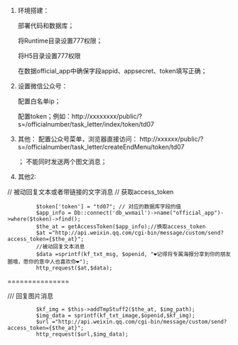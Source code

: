 ﻿1. 环境搭建：
   
   部署代码和数据库；
   
   将Runtime目录设置777权限；
   
   将H5目录设置777权限
   
   在数据official_app中确保字段appid、appsecret、token填写正确；
   
2. 设置微信公众号：
    
    配置白名单ip；
    
    配置token；例如：http://xxxxxxxx/public/?s=/officialnumber/task_letter/index/token/td07
    
3. 其他：
     配置公众号菜单，浏览器直接访问： http://xxxxxx/public/?s=/officialnumber/task_letter/createEndMenu/token/td07
     
     ；
     不能同时发送两个图文消息；
     
 4. 其他2:

// 被动回复文本或者带链接的文字消息
// 获取access_token
             
             $token['token'] = "td07"; // 对应的数据库字段的值
             $app_info = Db::connect('db_wxmail')->name("official_app")->where($token)->find();
             $the_at = getAccessToken($app_info);//换取access_token
             $at ="http://api.weixin.qq.com/cgi-bin/message/custom/send?access_token={$the_at}";
             //被动回复文本消息
             $data =sprintf(kf_txt_msg, $openid, "❤记得将专属海报分享到你的朋友圈哦，愿你的意中人也喜欢你❤");
             http_request($at,$data);
             
 ===============
             
 /// 回复图片消息    
 
             $kf_img = $this->addTmpStuff2($the_at, $img_path);
             $img_data = sprintf(kf_txt_image,$openid,$kf_img);
             $url ="http://api.weixin.qq.com/cgi-bin/message/custom/send?access_token={$the_at}";
             http_request($url,$img_data);
             
             
             
